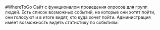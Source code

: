 #WhereToGo
Сайт с функционалом проведения опросов для групп людей.
Есть список возможных событий, на которые они хотят пойти, они голосуют и в итоге видят, кто куда хочет пойти.
Администрация имеет возможность видеть статистику по событиям.